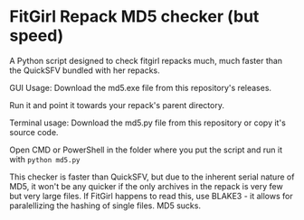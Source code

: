 # FitGirl Repack MD5 checker (but speed)
A Python script designed to check fitgirl repacks much, much faster than the QuickSFV bundled with her repacks.

GUI Usage:
Download the md5.exe file from this repository's releases.

Run it and point it towards your repack's parent directory.

Terminal usage:
Download the md5.py file from this repository or copy it's source code.

Open CMD or PowerShell in the folder where you put the script and run it with ```python md5.py```

This checker is faster than QuickSFV, but due to the inherent serial nature of MD5, it won't be any quicker if the only archives in the repack is very few but very large files.
If FitGirl happens to read this, use BLAKE3 - it allows for paralellizing the hashing of single files. MD5 sucks.
